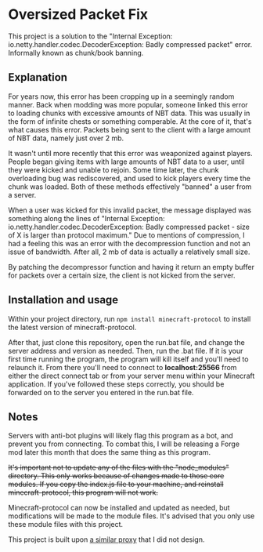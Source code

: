 # Oversized Packet Fix

This project is a solution to the "Internal Exception: io.netty.handler.codec.DecoderException: Badly compressed packet" error. Informally known as chunk/book banning.

## Explanation

For years now, this error has been cropping up in a seemingly random manner.  Back when modding was more popular, someone linked this error to loading chunks with excessive amounts of NBT data. This was usually in the form of infinite chests or something comperable.  At the core of it, that's what causes this error.  Packets being sent to the client with a large amount of NBT data, namely just over 2 mb.

It wasn't until more recently that this error was weaponized against players.  People began giving items with large amounts of NBT data to a user, until they were kicked and unable to rejoin.  Some time later, the chunk overloading bug was rediscovered, and used to kick players every time the chunk was loaded.  Both of these methods effectively "banned" a user from a server.

When a user was kicked for this invalid packet, the message displayed was something along the lines of "Internal Exception: io.netty.handler.codec.DecoderException: Badly compressed packet - size of X is larger than protocol maximum."  Due to mentions of compression, I had a feeling this was an error with the decompression function and not an issue of bandwidth.  After all, 2 mb of data is actually a relatively small size.

By patching the decompressor function and having it return an empty buffer for packets over a certain size, the client is not kicked from the server.

## Installation and usage

Within your project directory, run ``` npm install minecraft-protocol ``` to install the latest version of minecraft-protocol.

After that, just clone this repository, open the run.bat file, and change the server address and version as needed. Then, run the .bat file.  If it is your first time running the program, the program will kill itself and you'll need to relaunch it.  From there you'll need to connect to **localhost:25566** from either the direct connect tab or from your server menu within your Minecraft application.  If you've followed these steps correctly, you should be forwarded on to the server you entered in the run.bat file.

## Notes

Servers with anti-bot plugins will likely flag this program as a bot, and prevent you from connecting.  To combat this, I will be releasing a Forge mod later this month that does the same thing as this program.

~~It's important not to update any of the files with the "node_modules" directory.  This only works because of changes made to those core modules.  If you copy the index.js file to your machine, and reinstall minecraft-protocol, this program will not work.~~

Minecraft-protocol can now be installed and updated as needed, but modifications will be made to the module files.  It's advised that you only use these module files with this project.

This project is built upon [a similar proxy](https://github.com/PrismarineJS/node-minecraft-protocol/tree/master/examples/proxy) that I did not design.
